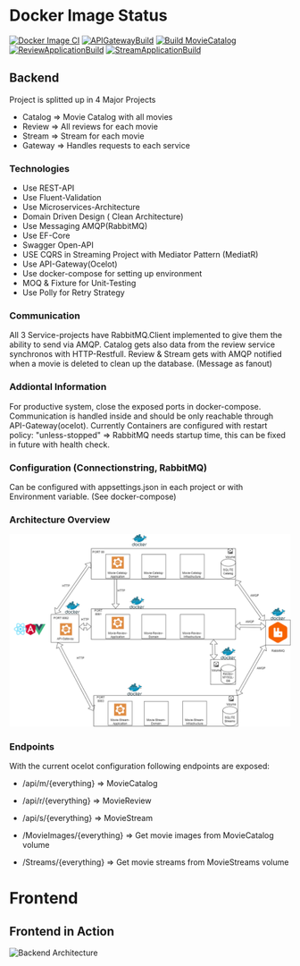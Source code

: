 # Docker Image Status
[![Docker Image CI](https://github.com/MKPatrick/MicroServiceMovieCatalogExample/actions/workflows/docker-image.yml/badge.svg)](https://github.com/MKPatrick/MicroServiceMovieCatalogExample/actions/workflows/docker-image.yml) <space><space> [![APIGatewayBuild](https://github.com/MKPatrick/MicroServiceMovieCatalogExample/actions/workflows/ApiGatewayBuild.yml/badge.svg)](https://github.com/MKPatrick/MicroServiceMovieCatalogExample/actions/workflows/ApiGatewayBuild.yml) <space><space> [![Build MovieCatalog](https://github.com/MKPatrick/MicroServiceMovieCatalogExample/actions/workflows/CatalogApplicationBuild.yml/badge.svg)](https://github.com/MKPatrick/MicroServiceMovieCatalogExample/actions/workflows/CatalogApplicationBuild.yml) <space><space>  [![ReviewApplicationBuild](https://github.com/MKPatrick/MicroServiceMovieCatalogExample/actions/workflows/ReviewApplicationBuild.yml/badge.svg)](https://github.com/MKPatrick/MicroServiceMovieCatalogExample/actions/workflows/ReviewApplicationBuild.yml)  <space><space> [![StreamApplicationBuild](https://github.com/MKPatrick/MicroServiceMovieCatalogExample/actions/workflows/StreamApplicationBuild.yml/badge.svg)](https://github.com/MKPatrick/MicroServiceMovieCatalogExample/actions/workflows/StreamApplicationBuild.yml)
## Backend
Project is splitted up in 4 Major Projects
- Catalog => Movie Catalog with all movies
- Review => All reviews for each movie
- Stream => Stream for each movie
- Gateway => Handles requests to each service

### Technologies
- Use REST-API
- Use Fluent-Validation
- Use Microservices-Architecture
- Domain Driven Design ( Clean Architecture)
- Use Messaging AMQP(RabbitMQ)
- Use EF-Core
- Swagger Open-API
- USE CQRS in Streaming Project with Mediator Pattern (MediatR)
- Use API-Gateway(Ocelot)
- Use docker-compose for setting up environment
- MOQ & Fixture for Unit-Testing
- Use Polly for Retry Strategy
### Communication
All 3 Service-projects have RabbitMQ.Client implemented to give them the ability to send via AMQP.
Catalog gets also data from the review service synchronos with HTTP-Restfull.
Review & Stream gets with AMQP notified when a movie is deleted to clean up the database. (Message as fanout)


### Addiontal Information
For productive system, close the exposed ports in docker-compose. Communication is handled inside and should be only
reachable through API-Gateway(ocelot).
Currently Containers are configured with restart policy: "unless-stopped" => RabbitMQ needs startup time, this can be fixed in future with health check.


### Configuration (Connectionstring, RabbitMQ)
Can be configured with appsettings.json in each project or with Environment variable. (See docker-compose)


### Architecture Overview

![Backend Architecture](/imgs/backend.png)


### Endpoints
With the current ocelot configuration following endpoints are exposed:
- /api/m/{everything} => MovieCatalog

- /api/r/{everything} => MovieReview

- /api/s/{everything} => MovieStream

- /MovieImages/{everything} => Get movie images from MovieCatalog volume

- /Streams/{everything} => Get movie streams from MovieStreams volume


# Frontend

## Frontend in Action
![Backend Architecture](/imgs/frontendaction.gif)
